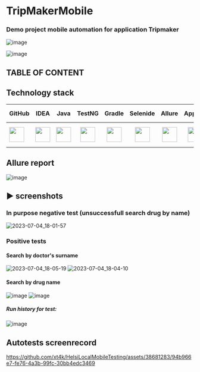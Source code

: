 # TripMakerMobile
### Demo project mobile automation for application Tripmaker
![image](https://github.com/xt4k/TripMakerMobile/assets/38681283/e7ec60bc-82e9-4064-8b6d-3a0d88a29c31)

![image](https://github.com/xt4k/TripMakerMobile/assets/38681283/f4d2515b-fc45-4a7a-931f-fe6472b6c813)


## TABLE OF CONTENT

## Technology stack

| GitHub | IDEA | Java | TestNG | Gradle | Selenide | Allure | Appium | SauceLabs | Android Studio | 
|:------ |:----:|:----:|:------:|:-----:|:---------:|:------:|:------:|:----------:|:------:|
| <img src="https://user-images.githubusercontent.com/38681283/120561870-048f0480-c40e-11eb-9ff8-c155f9d617c4.png" width="40" height="40"> | <img src="https://user-images.githubusercontent.com/38681283/120561799-e88b6300-c40d-11eb-91ba-d4103ef6d4b5.png" width="40" height="40"> | <img src="https://user-images.githubusercontent.com/38681283/120561837-f7721580-c40d-11eb-8590-7b3b0b5eb50d.png" width="40" height="40"> | <img src="https://user-images.githubusercontent.com/38681283/120562013-43bd5580-c40e-11eb-926f-1b8d3dc9e965.png" width="40" height="40"> | <img src="https://user-images.githubusercontent.com/38681283/120562398-fbeafe00-c40e-11eb-9fe7-3a641bf7115c.png" width="40" height="40"> | <img src="https://user-images.githubusercontent.com/38681283/120562458-1c1abd00-c40f-11eb-8ce8-2eb023f3e24f.png" width="40" height="40"> | <img src="https://user-images.githubusercontent.com/38681283/120562749-b5e26a00-c40f-11eb-91d9-641e254428c9.png" width="40" height="40"> | <img src="https://user-images.githubusercontent.com/38681283/120563090-72d4c680-c410-11eb-8a3f-2309be0a818f.png" width="40" height="40"> | <img src="https://github.com/xt4k/HelsiLocalMobileTesting/assets/38681283/d2ab30e3-1d96-4ee5-b49f-8d64f97e90ef.png" width="60" height="60">| <img src="https://user-images.githubusercontent.com/38681283/120563229-bf200680-c410-11eb-91a6-d54243d0cda6.png" width="40" height="40"> |

## Allure report
![image](https://github.com/xt4k/HelsiLocalMobileTesting/assets/38681283/2ccdd811-d410-42fe-86bf-204b8e2c40b7)

## :arrow_forward: screenshots
### In purpose negative test (unsuccessfull search drug by name)
![2023-07-04_18-01-57](https://github.com/xt4k/HelsiLocalMobileTesting/assets/38681283/63773537-ef75-43c2-9ab5-9b8b0b82a5a0)

### Positive tests
#### Search by doctor's surname
![2023-07-04_18-05-19](https://github.com/xt4k/HelsiLocalMobileTesting/assets/38681283/0a8d274c-b2a4-4e07-8ce9-551e5ae0b783)
![2023-07-04_18-04-10](https://github.com/xt4k/HelsiLocalMobileTesting/assets/38681283/2aba43f2-41a3-47c2-ad42-9a54c5e6fed1)

#### Search by drug name
![image](https://github.com/xt4k/HelsiLocalMobileTesting/assets/38681283/2bf7a144-6480-4793-aaab-d782936a433e)
![image](https://github.com/xt4k/HelsiLocalMobileTesting/assets/38681283/d309b840-314a-4482-8130-7f990446fc8d)

##### Run history for test:
![image](https://github.com/xt4k/HelsiLocalMobileTesting/assets/38681283/4524537e-b9fc-440f-baba-c0d2ccb23524)

## Autotests screenrecord
https://github.com/xt4k/HelsiLocalMobileTesting/assets/38681283/94b966e7-fe76-4a3b-99fc-30bb4edc3469
